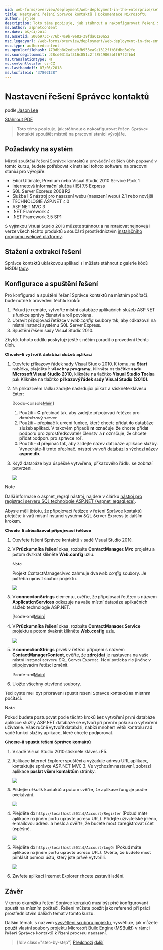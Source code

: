 ```yaml
---
uid: web-forms/overview/deployment/web-deployment-in-the-enterprise/setting-up-the-contact-manager-solution
title: Nastavení řešení Správce kontaktů | Dokumentace Microsoftu
author: jrjlee
description: Toto téma popisuje, jak stáhnout a nakonfigurovat řešení Správce kontaktů spouštět místně na pracovní stanici vývojáře.
ms.author: aspnetcontent
ms.date: 05/04/2012
ms.assetid: 200b973c-776b-4a9b-9e82-39fda6120a52
msc.legacyurl: /web-forms/overview/deployment/web-deployment-in-the-enterprise/setting-up-the-contact-manager-solution
msc.type: authoredcontent
ms.openlocfilehash: 479dbb8d2edbe9fb953ea9e1312ffb8fdbd3e2fe
ms.sourcegitcommit: b28cd0313af316c051c2ff8549865bff67f2fbb4
ms.translationtype: MT
ms.contentlocale: cs-CZ
ms.lasthandoff: 07/05/2018
ms.locfileid: "37802128"
---
```

<a name="setting-up-the-contact-manager-solution"></a>Nastavení řešení Správce kontaktů
====================
podle [Jason Lee](https://github.com/jrjlee)

[Stáhnout PDF](https://msdnshared.blob.core.windows.net/media/MSDNBlogsFS/prod.evol.blogs.msdn.com/CommunityServer.Blogs.Components.WeblogFiles/00/00/00/63/56/8130.DeployingWebAppsInEnterpriseScenarios.pdf)

> Toto téma popisuje, jak stáhnout a nakonfigurovat řešení Správce kontaktů spouštět místně na pracovní stanici vývojáře.


## <a name="system-requirements"></a>Požadavky na systém

Místní spuštění řešení Správce kontaktů a provádění dalších úloh popsané v tomto kurzu, budete potřebovat k instalaci tohoto softwaru na pracovní stanici pro vývojáře:

- Edici Ultimate, Premium nebo Visual Studio 2010 Service Pack 1
- Internetová informační služba (IIS) 7.5 Express
- SQL Server Express 2008 R2
- Služba IIS nástroj pro nasazení webu (nasazení webu) 2.1 nebo novější
- TECHNOLOGIE ASP.NET 4.0
- ASP.NET MVC 3
- .NET Framework 4
- .NET Framework 3.5 SP1

S výjimkou Visual Studio 2010 můžete stáhnout a nainstalovat nejnovější verze všech těchto produktů a součástí prostřednictvím [instalačního programu webové platformy](https://go.microsoft.com/?linkid=9805118).

## <a name="download-and-extract-the-solution"></a>Stažení a extrakci řešení

Správce kontaktů ukázkovou aplikaci si můžete stáhnout z galerie kódů MSDN [tady](https://code.msdn.microsoft.com/Deploying-Web-Applications-9d9093c0).

## <a name="configure-and-run-the-solution"></a>Konfigurace a spuštění řešení

Pro konfiguraci a spuštění řešení Správce kontaktů na místním počítači, bude nutné k provedení těchto kroků:

1. Pokud je nemáte, vytvořte místní databáze aplikačních služeb ASP.NET s funkce správy členství a rolí povolena.
2. Upravit připojovací řetězce v *web.config* soubory tak, aby odkazoval na místní instanci systému SQL Server Express.
3. Spuštění řešení sady Visual Studio 2010.

Zbytek tohoto oddílu poskytuje ještě s něčím poradit o provedení těchto úloh.

**Chcete-li vytvořit databázi služeb aplikací**

1. Otevřete příkazový řádek sady Visual Studio 2010. K tomu, na **Start** nabídky, přejděte k **všechny programy**, klikněte na tlačítko **sadu Microsoft Visual Studio 2010**, klikněte na tlačítko **Visual Studio Tools**a pak Klikněte na tlačítko **příkazový řádek sady Visual Studio (2010)**.
2. Na příkazovém řádku zadejte následující příkaz a stiskněte klávesu Enter:

    [!code-console[Main](setting-up-the-contact-manager-solution/samples/sample1.cmd)]

    1. Použití **– C** přepínač tak, aby zadejte připojovací řetězec pro databázový server.
    2. Použití **–** přepínač k určení funkce, které chcete přidat do databáze služeb aplikací. V takovém případě **m** označuje, že chcete přidat podporu pro zprostředkovatele členství a **r** označuje, že chcete přidat podporu pro správce rolí.
    3. Použití **– d** přepínač tak, aby zadejte název databáze aplikace služby. Vynecháte-li tento přepínač, nástroj vytvoří databázi s výchozí název **aspnetdb**.
3. Když databáze byla úspěšně vytvořena, příkazového řádku se zobrazí potvrzení.

    ![](setting-up-the-contact-manager-solution/_static/image1.png)

> [!NOTE]
> Další informace o aspnet\_regsql nástroj, najdete v článku [nástroj pro registraci serveru SQL technologie ASP.NET (Aspnet\_regsql.exe)](https://msdn.microsoft.com/library/ms229862(v=vs.100).aspx).


Abyste měli jistotu, že připojovací řetězce v řešení Správce kontaktů přejděte k vaší místní instanci systému SQL Server Express je dalším krokem.

**Chcete-li aktualizovat připojovací řetězce**

1. Otevřete řešení Správce kontaktů v sadě Visual Studio 2010.
2. V **Průzkumníka řešení** okna, rozbalte **ContactManager.Mvc** projektu a potom dvakrát klikněte **Web.config** uzlu.

    > [!NOTE]
    > Projekt ContactManager.Mvc zahrnuje dva *web.config* soubory. Je potřeba upravit soubor projektu.

    ![](setting-up-the-contact-manager-solution/_static/image2.png)
3. V **connectionStrings** elementu, ověřte, že připojovací řetězec s názvem **ApplicationServices** odkazuje na vaše místní databáze aplikačních služeb technologie ASP.NET.

    [!code-xml[Main](setting-up-the-contact-manager-solution/samples/sample2.xml)]
4. V **Průzkumníka řešení** okna, rozbalte **ContactManager.Service** projektu a potom dvakrát klikněte **Web.config** uzlu.

    ![](setting-up-the-contact-manager-solution/_static/image3.png)
5. V **connectionStrings** prvek v řetězci připojení s názvem **ContactManagerContext**, ověřte, že **zdroj dat** je nastavena na vaše místní instanci serveru SQL Server Express. Není potřeba nic jiného v připojovacím řetězci změnit.

    [!code-xml[Main](setting-up-the-contact-manager-solution/samples/sample3.xml)]
6. Uložte všechny otevřené soubory.

Teď byste měli být připraveni spustit řešení Správce kontaktů na místním počítači.

> [!NOTE]
> Pokud budete postupovat podle těchto kroků bez vytvoření první databáze aplikace služby ASP.NET databáze se vytvoří při prvním pokusu o vytvoření uživatele. Však ručně vytvořit databázi, nabízí mnohem větší kontrolu nad sadě funkcí služby aplikace, které chcete podporovat.


**Chcete-li spustit řešení Správce kontaktů**

1. V sadě Visual Studio 2010 stiskněte klávesu F5.
2. Aplikace Internet Explorer spuštění a vyžaduje adresu URL aplikace, kontaktujte správce ASP.NET MVC 3. Ve výchozím nastavení, zobrazí aplikace **poslat všem kontaktům** stránky.

    ![](setting-up-the-contact-manager-solution/_static/image4.png)
3. Přidejte několik kontaktů a potom ověřte, že aplikace funguje podle očekávání.

    ![](setting-up-the-contact-manager-solution/_static/image5.png)
4. Přejděte do `http://localhost:50114/Account/Register` (Pokud máte aplikace na jiném portu upravte adresu URL). Přidejte uživatelské jméno, e-mailovou adresu a heslo a ověřte, že budete moct zaregistrovat účet úspěšně.

    ![](setting-up-the-contact-manager-solution/_static/image6.png)
5. Přejděte do `http://localhost:50114/Account/LogOn` (Pokud máte aplikace na jiném portu upravte adresu URL). Ověřte, že budete moct přihlásit pomocí účtu, který jste právě vytvořili.

    ![](setting-up-the-contact-manager-solution/_static/image7.png)
6. Zavřete aplikaci Internet Explorer chcete zastavit ladění.

## <a name="conclusion"></a>Závěr

V tomto okamžiku řešení Správce kontaktů musí být plně konfigurovaná spustit na místním počítači. Řešení můžete použít jako referenci při práci prostřednictvím dalších témat v tomto kurzu.

Dalším tématu s názvem [vysvětlení souboru projektu](understanding-the-project-file.md), vysvětluje, jak můžete použít vlastní soubory projektu Microsoft Build Engine (MSBuild) v rámci řešení Správce kontaktů k řízení procesu nasazení.

> [!div class="step-by-step"]
> [Předchozí](the-contact-manager-solution.md)
> [další](understanding-the-project-file.md)
